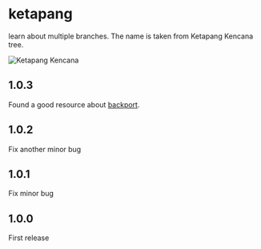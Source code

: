 # ketapang
learn about multiple branches. The name is taken from Ketapang Kencana tree.

![Ketapang Kencana](https://id.wikipedia.org/wiki/Ketapang_kencana#/media/Berkas:Terminalia_mantaly.JPG)

## 1.0.3
Found a good resource about [backport](https://github.com/kata-containers/community/blob/main/Backport-Guide.md#introduction).

## 1.0.2
Fix another minor bug

## 1.0.1
Fix minor bug

## 1.0.0
First release
